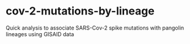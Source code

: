 # cov-2-mutations-by-lineage
Quick analysis to associate SARS-Cov-2 spike mutations with pangolin lineages using GISAID data
